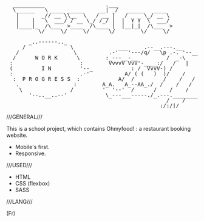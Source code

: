 <pre style="line-height:1em">
  __________                   .___                 
  \______   \ ____ _____     __| _/   _____   ____  
   |       _// __ \\__  \   / __ |   /     \_/ __ \ 
   |    |   \  ___/ / __ \_/ /_/ |  |  Y Y  \  ___/ 
   |____|_  /\___  >____  /\____ |  |__|_|  /\___  >
          \/     \/     \/      \/        \/     \/
        
       _..------.._
     /              \              ___     .--__.---.__
   /                 \          .-'   '---/q/   \p .-. '--__/\-/\-/\
  /      W O R K      \        :_---__-__         /  _-\    /\ ^  ^
 :                     :        VvvvV VvV'-____:/   /   |   .
 (         I N         '--_            : /  VvvV-) /        :     .--
 :                     .-'           A/ ( (   )  )/    /         /
  :  P R O G R E S S  :            A/  /         /    /   /     /
   .                 :        A_A.   A_--AA_./  /    /   /     /
    \               /         '  '--'  /      /    /    /     :
       '--..__..--'            \_---___-----./_.---.__________|   /
                                                  /    /      /    :
                                                :/:/|/      :/:/|/</pre>

///GENERAL///

This is a school project, which contains Ohmyfood! : a restaurant booking website.

- Mobile's first.
- Responsive.

///USED///

- HTML
- CSS (flexbox)
- SASS

///LANG///

(Fr)
